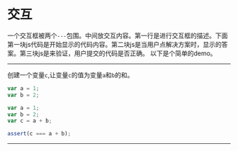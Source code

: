 # 交互

一个交互框被两个`---`包围。中间放交互内容。第一行是进行交互框的描述。下面第一块js代码是开始显示的代码内容。第二块js是当用户点解决方案时，显示的答案。第三块js是来验证，用户提交的代码是否正确。 以下是个简单的demo。

---

创建一个变量`c`,让变量`c`的值为变量`a`和`b`的和。

```js
var a = 1;
var b = 2;
```

```js
var a = 1;
var b = 2;
var c = a + b;

```

```js
assert(c === a + b);
```

---